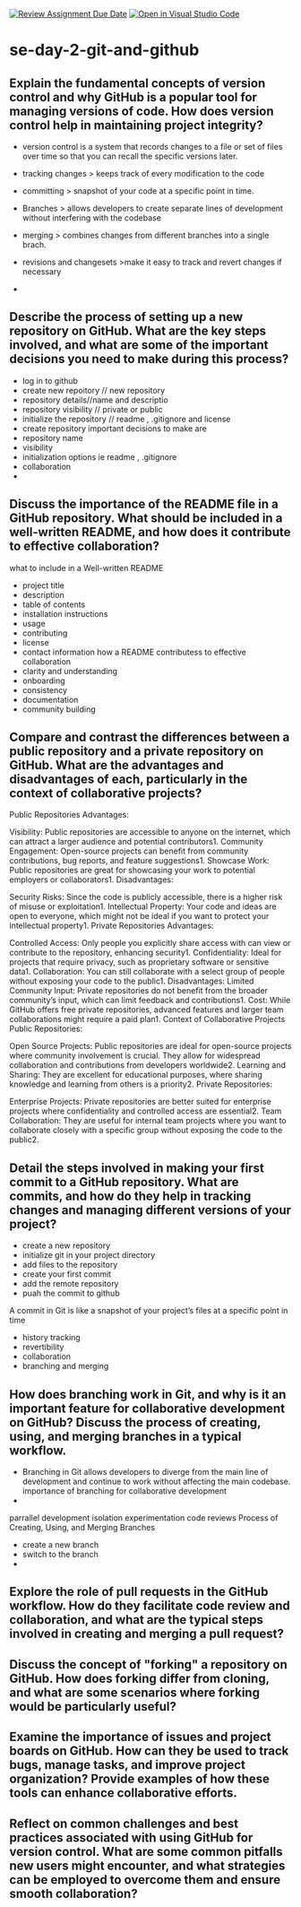 [![Review Assignment Due Date](https://classroom.github.com/assets/deadline-readme-button-22041afd0340ce965d47ae6ef1cefeee28c7c493a6346c4f15d667ab976d596c.svg)](https://classroom.github.com/a/8wgCKhpZ)
[![Open in Visual Studio Code](https://classroom.github.com/assets/open-in-vscode-2e0aaae1b6195c2367325f4f02e2d04e9abb55f0b24a779b69b11b9e10269abc.svg)](https://classroom.github.com/online_ide?assignment_repo_id=15587141&assignment_repo_type=AssignmentRepo)
# se-day-2-git-and-github
## Explain the fundamental concepts of version control and why GitHub is a popular tool for managing versions of code. How does version control help in maintaining project integrity?
- version control is a system that records changes to a  file or set of files over time so that you can recall the specific versions later.
- tracking changes > keeps track of every modification to the code
- committing > snapshot of your code at a specific point in time.
- Branches > allows developers to create separate lines of development without interfering with the codebase
- merging > combines changes from different branches into a single brach.

- revisions and changesets >make it easy to track and revert changes if necessary
- 

## Describe the process of setting up a new repository on GitHub. What are the key steps involved, and what are some of the important decisions you need to make during this process?
- log in to github
- create new repoitory // new repository
- repository details//name and descriptio
- repository visibility // private or public
- initialize the repository // readme , .gitignore and license
- create repository
important decisions to make are
- repository name
- visibility
- initialization options ie readme , .gitignore
- collaboration
- 

## Discuss the importance of the README file in a GitHub repository. What should be included in a well-written README, and how does it contribute to effective collaboration?
what to include in a Well-written README
- project title
- description
- table of contents
- installation instructions
- usage
- contributing
- license
- contact information
how  a README contributess to effective collaboration
- clarity and understanding
- onboarding
- consistency
- documentation
- community building
## Compare and contrast the differences between a public repository and a private repository on GitHub. What are the advantages and disadvantages of each, particularly in the context of collaborative projects?
Public Repositories
Advantages:

Visibility: Public repositories are accessible to anyone on the internet, which can attract a larger audience and potential contributors1.
Community Engagement: Open-source projects can benefit from community contributions, bug reports, and feature suggestions1.
Showcase Work: Public repositories are great for showcasing your work to potential employers or collaborators1.
Disadvantages:

Security Risks: Since the code is publicly accessible, there is a higher risk of misuse or exploitation1.
Intellectual Property: Your code and ideas are open to everyone, which might not be ideal if you want to protect your intellectual property1.
Private Repositories
Advantages:

Controlled Access: Only people you explicitly share access with can view or contribute to the repository, enhancing security1.
Confidentiality: Ideal for projects that require privacy, such as proprietary software or sensitive data1.
Collaboration: You can still collaborate with a select group of people without exposing your code to the public1.
Disadvantages:
Limited Community Input: Private repositories do not benefit from the broader community’s input, which can limit feedback and contributions1.
Cost: While GitHub offers free private repositories, advanced features and larger team collaborations might require a paid plan1.
Context of Collaborative Projects
Public Repositories:

Open Source Projects: Public repositories are ideal for open-source projects where community involvement is crucial. They allow for widespread collaboration and contributions from developers worldwide2.
Learning and Sharing: They are excellent for educational purposes, where sharing knowledge and learning from others is a priority2.
Private Repositories:

Enterprise Projects: Private repositories are better suited for enterprise projects where confidentiality and controlled access are essential2.
Team Collaboration: They are useful for internal team projects where you want to collaborate closely with a specific group without exposing the code to the public2.








## Detail the steps involved in making your first commit to a GitHub repository. What are commits, and how do they help in tracking changes and managing different versions of your project?
- create a new repository
- initialize git in your project directory
- add files to the repository
- create your  first commit
- add the remote repository
- puah the commit to github

A commit in Git is like a snapshot of your project’s files at a specific point in time
- history tracking
- revertibility
- collaboration
- branching and merging
## How does branching work in Git, and why is it an important feature for collaborative development on GitHub? Discuss the process of creating, using, and merging branches in a typical workflow.
- Branching in Git allows developers to diverge from the main line of development and continue to work without affecting the main codebase.
importance of branching for collaborative development
-
parrallel development
isolation
experimentation
code reviews
Process of Creating, Using, and Merging Branches
- create a new  branch
- switch to the branch
- 


## Explore the role of pull requests in the GitHub workflow. How do they facilitate code review and collaboration, and what are the typical steps involved in creating and merging a pull request?

## Discuss the concept of "forking" a repository on GitHub. How does forking differ from cloning, and what are some scenarios where forking would be particularly useful?

## Examine the importance of issues and project boards on GitHub. How can they be used to track bugs, manage tasks, and improve project organization? Provide examples of how these tools can enhance collaborative efforts.

## Reflect on common challenges and best practices associated with using GitHub for version control. What are some common pitfalls new users might encounter, and what strategies can be employed to overcome them and ensure smooth collaboration?
